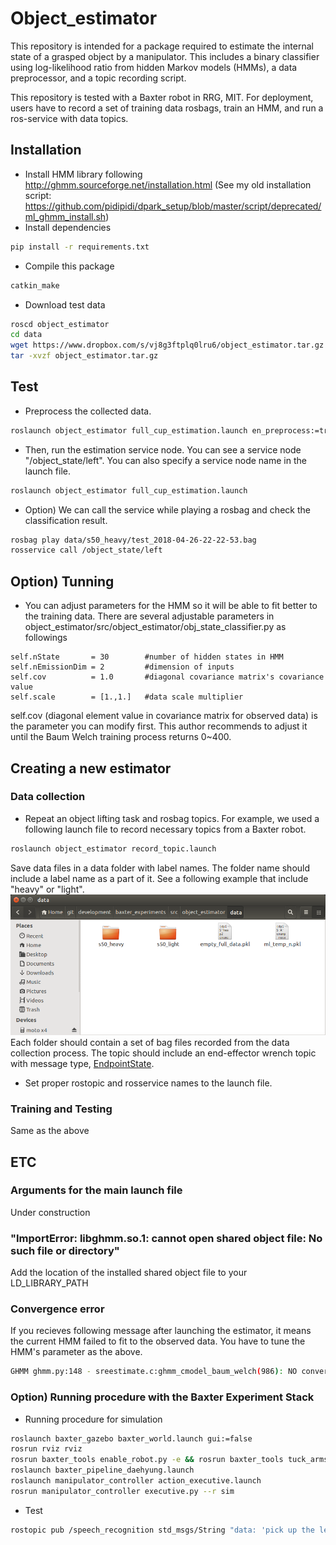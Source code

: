 # Object_estimator
This repository is intended for a package required to estimate the internal state of a grasped object by a manipulator. This includes a binary classifier using log-likelihood ratio from hidden Markov models (HMMs), a data preprocessor, and a topic recording script. 

This repository is tested with a Baxter robot in RRG, MIT. For deployment, users have to record a set of training data rosbags, train an HMM, and run a ros-service with data topics.

## Installation
- Install HMM library following http://ghmm.sourceforge.net/installation.html 
  (See my old installation script: https://github.com/pidipidi/dpark_setup/blob/master/script/deprecated/ml_ghmm_install.sh)
- Install dependencies
~~~~bash
pip install -r requirements.txt
~~~~
- Compile this package
~~~~bash
catkin_make
~~~~
- Download test data
~~~~bash
roscd object_estimator
cd data
wget https://www.dropbox.com/s/vj8g3ftplq0lru6/object_estimator.tar.gz
tar -xvzf object_estimator.tar.gz
~~~~

## Test
- Preprocess the collected data. 
~~~~bash
roslaunch object_estimator full_cup_estimation.launch en_preprocess:=true plot:=true
~~~~

- Then, run the estimation service node. You can see a service node "/object_state/left". You can also specify a service node name in the launch file.
~~~~bash
roslaunch object_estimator full_cup_estimation.launch 
~~~~

- Option) We can call the service while playing a rosbag and check the classification result.
~~~~bash
rosbag play data/s50_heavy/test_2018-04-26-22-22-53.bag
rosservice call /object_state/left
~~~~

## Option) Tunning
- You can adjust parameters for the HMM so it will be able to fit better to the training data. There are several adjustable parameters in object_estimator/src/object_estimator/obj_state_classifier.py as followings
~~~~
self.nState       = 30        #number of hidden states in HMM
self.nEmissionDim = 2         #dimension of inputs
self.cov          = 1.0       #diagonal covariance matrix's covariance value
self.scale        = [1.,1.]   #data scale multiplier
~~~~
self.cov (diagonal element value in covariance matrix for observed data) is the parameter you can modify first. This author recommends to adjust it until the Baum Welch training process returns 0~400. 

## Creating a new estimator
### Data collection
- Repeat an object lifting task and rosbag topics. For example, we used a following launch file to record necessary topics from a Baxter robot.
~~~~bash
roslaunch object_estimator record_topic.launch
~~~~
Save data files in a data folder with label names. The folder name should include a label name as a part of it. See a following example that include "heavy" or "light". 
![Alt text](docs/data_folder.png?raw=true "Data folder")
Each folder should contain a set of bag files recorded from the data collection process. The topic should include an end-effector wrench topic with message type, [EndpointState](msg/EndpointState.msg). 

- Set proper rostopic and rosservice names to the launch file.

### Training and Testing
Same as the above



## ETC
### Arguments for the main launch file
Under construction

### "ImportError: libghmm.so.1: cannot open shared object file: No such file or directory"
Add the location of the installed shared object file to your LD_LIBRARY_PATH

### Convergence error
If you recieves following message after launching the estimator, it means the current HMM failed to fit to the observed data. You have to tune the HMM's parameter as the above. 
~~~~bash
GHMM ghmm.py:148 - sreestimate.c:ghmm_cmodel_baum_welch(986): NO convergence: log P(8.225583e+03) < log P-old(1.085295e+04)! (n = 2)
~~~~

### Option) Running procedure with the Baxter Experiment Stack
- Running procedure for simulation
~~~~bash
roslaunch baxter_gazebo baxter_world.launch gui:=false
rosrun rviz rviz
rosrun baxter_tools enable_robot.py -e && rosrun baxter_tools tuck_arms.py -u
roslaunch baxter_pipeline_daehyung.launch
roslaunch manipulator_controller action_executive.launch
rosrun manipulator_controller executive.py --r sim 
~~~~

- Test
~~~~bash
rostopic pub /speech_recognition std_msgs/String "data: 'pick up the left most'" 
~~~~
